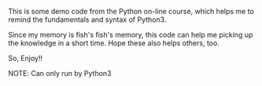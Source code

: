 This is some demo code from the Python on-line course,
which helps me to remind the fundamentals and syntax of Python3.

Since my memory is fish's fish's memory, this code can help me picking up the knowledge in a short time.
Hope these also helps others, too.

So, Enjoy!!

NOTE: Can only run by Python3
